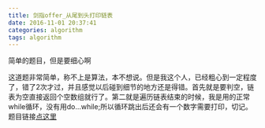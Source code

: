 ```yaml
---
title: 剑指offer_从尾到头打印链表
date: 2016-11-01 20:37:41
categories: algorithm
tags: algorithm
---
```

简单的题目，但是要细心啊
<!-- more -->
这道题非常简单，称不上是算法，本不想说。但是我这个人，已经粗心到一定程度了，错了2次才过，并且感觉以后碰到细节的地方还是得错。首先就是要判空，链表为空直接返回个空数组就行了。第二就是遍历链表结束的时候，我是用的正常while循环，没有用do...while;所以循环跳出后还会有一个数字需要打印，切记。题目链接[点这里](http://www.nowcoder.com/ta/coding-interviews?page=1)
